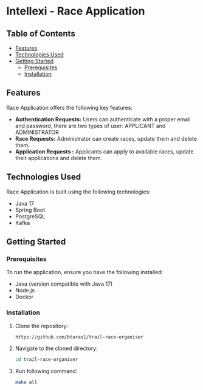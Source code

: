 # Intellexi - Race Application

## Table of Contents

- [Features](#features)
- [Technologies Used](#technologies-used)
- [Getting Started](#getting-started)
    - [Prerequisites](#prerequisites)
    - [Installation](#installation)

## Features

Race Application offers the following key features:

- **Authentication Requests:** Users can authenticate with a proper email and password, there are two types of user: APPLICANT and ADMINISTRATOR
- **Race Requests:** Administrator can create races, update them and delete them.
- **Application Requests :** Applicants can apply to available races, update their applications and delete them.

## Technologies Used

Race Application is built using the following technologies:

- Java 17
- Spring Boot
- PostgreSQL
- Kafka

## Getting Started

### Prerequisites

To run the application, ensure you have the following installed:

- Java (version compatible with Java 17)
- Node.js
- Docker

### Installation

1. Clone the repository:

   ```bash
   https://github.com/btaras1/trail-race-organiser

2. Navigate to the cloned directory:

   ```bash
   cd trail-race-organiser

3. Run following command:
   ```bash
   make all
